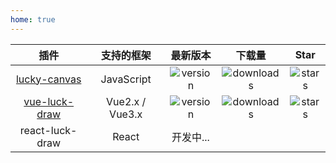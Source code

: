 ```yaml
---
home: true
---
```


| 插件 | 支持的框架 | 最新版本 | 下载量 | Star |
| :--: | :--: | :--: | :--: | :--: |
| [lucky-canvas](https://github.com/luckdraw/lucky-canvas) | JavaScript | <img src="https://img.shields.io/github/package-json/v/luckdraw/lucky-canvas?&logo=npm&style=flat-square" alt="version" /> | <img src="https://img.shields.io/npm/dt/lucky-canvas?&logo=npm&style=flat-square" alt="downloads" /> | <img src="https://img.shields.io/github/stars/buuing/lucky-canvas?&logo=github&style=flat-square" alt="stars" />
| [vue-luck-draw](https://github.com/luckdraw/vue-luck-draw) | Vue2.x / Vue3.x | <img src="https://img.shields.io/github/package-json/v/luckdraw/vue-luck-draw?&logo=npm&style=flat-square" alt="version" /> | <img src="https://img.shields.io/npm/dt/vue-luck-draw?&logo=npm&style=flat-square" alt="downloads" /> | <img src="https://img.shields.io/github/stars/buuing/vue-luck-draw?&logo=github&style=flat-square" alt="stars" />
| react-luck-draw | React | 开发中... |
